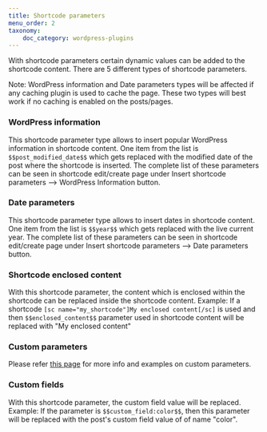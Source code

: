 ```yaml
---
title: Shortcode parameters
menu_order: 2
taxonomy:
    doc_category: wordpress-plugins
---
```


With shortcode parameters certain dynamic values can be added to the shortcode content. There are 5 different types of shortcode parameters.

Note: WordPress information and Date parameters types will be affected if any caching plugin is used to cache the page. These two types will best work if no caching is enabled on the posts/pages.

### WordPress information

This shortcode parameter type allows to insert popular WordPress information in shortcode content. One item from the list is `$$post_modified_date$$` which gets replaced with the modified date of the post where the shortcode is inserted. The complete list of these parameters can be seen in shortcode edit/create page under Insert shortcode parameters --> WordPress Information button.

### Date parameters

This shortcode parameter type allows to insert dates in shortcode content. One item from the list is `$$year$$` which gets replaced with the live current year. The complete list of these parameters can be seen in shortcode edit/create page under Insert shortcode parameters --> Date parameters button.

### Shortcode enclosed content

With this shortcode parameter, the content which is enclosed within the shortcode can be replaced inside the shortcode content. Example: If a shortcode `[sc name="my_shortcode"]My enclosed content[/sc]` is used and then `$$enclosed_content$$` parameter used in shortcode content will be replaced with "My enclosed content"

### Custom parameters

Please refer [this page](./custom-parameters) for more info and examples on custom parameters.

### Custom fields

With this shortcode parameter, the custom field value will be replaced. Example: If the parameter is `$$custom_field:color$$`, then this parameter will be replaced with the post's custom field value of of name "color".